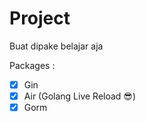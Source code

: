 # Project

Buat dipake belajar aja

Packages :
- [x] Gin
- [x] Air (Golang Live Reload 😎)
- [x] Gorm
